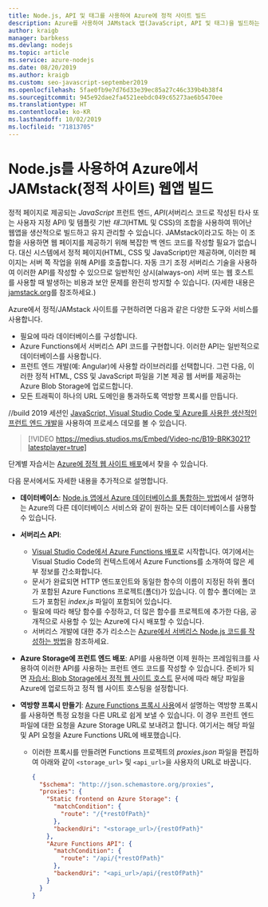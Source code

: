 ```yaml
---
title: Node.js, API 및 태그를 사용하여 Azure에 정적 사이트 빌드
description: Azure를 사용하여 JAMstack 앱(JavaScript, API 및 태그)을 빌드하는 방법
author: kraigb
manager: barbkess
ms.devlang: nodejs
ms.topic: article
ms.service: azure-nodejs
ms.date: 08/20/2019
ms.author: kraigb
ms.custom: seo-javascript-september2019
ms.openlocfilehash: 5fae0fb9e7d76d33e39ec85a27c46c339b4b38f4
ms.sourcegitcommit: 945e92dae2fa4521eebdc049c65273ae6b5470ee
ms.translationtype: HT
ms.contentlocale: ko-KR
ms.lasthandoff: 10/02/2019
ms.locfileid: "71813705"
---
```

# <a name="build-jamstack-static-site-web-apps-on-azure-with-nodejs"></a>Node.js를 사용하여 Azure에서 JAMstack(정적 사이트) 웹앱 빌드

정적 페이지로 제공되는 *JavaScript* 프런트 엔드, *API*(서버리스 코드로 작성된 타사 또는 사용자 지정 API) 및 템플릿 기반 *태그*(HTML 및 CSS)의 조합을 사용하여 뛰어난 웹앱을 생산적으로 빌드하고 유지 관리할 수 있습니다. JAMstack이라고도 하는 이 조합을 사용하면 웹 페이지를 제공하기 위해 복잡한 백 엔드 코드를 작성할 필요가 없습니다. 대신 시스템에서 정적 페이지(HTML, CSS 및 JavaScript)만 제공하며, 이러한 페이지는 서버 쪽 작업을 위해 API를 호출합니다. 자동 크기 조정 서버리스 기술을 사용하여 이러한 API를 작성할 수 있으므로 일반적인 상시(always-on) 서버 또는 웹 호스트를 사용할 때 발생하는 비용과 보안 문제를 완전히 방지할 수 있습니다. (자세한 내용은 [jamstack.org](https://jamstack.org/)를 참조하세요.)

Azure에서 정적/JAMstack 사이트를 구현하려면 다음과 같은 다양한 도구와 서비스를 사용합니다.

- 필요에 따라 데이터베이스를 구성합니다.
- Azure Functions에서 서버리스 API 코드를 구현합니다. 이러한 API는 일반적으로 데이터베이스를 사용합니다.
- 프런트 엔드 개발(예: Angular)에 사용할 라이브러리를 선택합니다. 그런 다음, 이러한 정적 HTML, CSS 및 JavaScript 파일을 기본 제공 웹 서버를 제공하는 Azure Blob Storage에 업로드합니다.
- 모든 트래픽이 하나의 URL 도메인을 통과하도록 역방향 프록시를 만듭니다.

//build 2019 세션인 [JavaScript, Visual Studio Code 및 Azure를 사용한 생산적인 프런트 엔드 개발](https://mybuild.techcommunity.microsoft.com/sessions/77038?source=sessions#top-anchor)을 사용하여 프로세스 데모를 볼 수 있습니다.

> [!VIDEO https://medius.studios.ms/Embed/Video-nc/B19-BRK3021?latestplayer=true]

단계별 자습서는 [Azure에 정적 웹 사이트 배포](tutorial-vscode-static-website-node-01.md)에서 찾을 수 있습니다.

다음 문서에서도 자세한 내용을 추가적으로 설명합니다.

- **데이터베이스**: [Node.js 앱에서 Azure 데이터베이스를 통합하는 방법](node-howto-integrate-databases.md)에서 설명하는 Azure의 다른 데이터베이스 서비스와 같이 원하는 모든 데이터베이스를 사용할 수 있습니다.
  
- **서버리스 API**:

  - [Visual Studio Code에서 Azure Functions 배포](tutorial-vscode-serverless-node-01.md)로 시작합니다. 여기에서는 Visual Studio Code의 컨텍스트에서 Azure Functions를 소개하여 많은 세부 정보를 간소화합니다.
  - 문서가 완료되면 HTTP 엔드포인트와 동일한 함수의 이름이 지정된 하위 폴더가 포함된 Azure Functions 프로젝트(폴더)가 있습니다. 이 함수 폴더에는 코드가 포함된 *index.js* 파일이 포함되어 있습니다.
  - 필요에 따라 해당 함수를 수정하고, 더 많은 함수를 프로젝트에 추가한 다음, 공개적으로 사용할 수 있는 Azure에 다시 배포할 수 있습니다.
  - 서버리스 개발에 대한 추가 리소스는 [Azure에서 서버리스 Node.js 코드를 작성하는 방법](node-howto-write-serverless-code.md)을 참조하세요.

- **Azure Storage에 프런트 엔드 배포**: API를 사용하면 이제 원하는 프레임워크를 사용하여 이러한 API를 사용하는 프런트 엔드 코드를 작성할 수 있습니다. 준비가 되면 [자습서: Blob Storage에서 정적 웹 사이트 호스트](/azure/storage/blobs/storage-blob-static-website-host) 문서에 따라 해당 파일을 Azure에 업로드하고 정적 웹 사이트 호스팅을 설정합니다.

- **역방향 프록시 만들기**: [Azure Functions 프록시 사용](/azure/azure-functions/functions-proxies)에서 설명하는 역방향 프록시를 사용하면 특정 요청을 다른 URL로 쉽게 보낼 수 있습니다. 이 경우 프런트 엔드 파일에 대한 요청을 Azure Storage URL로 보내려고 합니다. 여기서는 해당 파일 및 API 요청을 Azure Functions URL에 배포했습니다.

  - 이러한 프록시를 만들려면 Functions 프로젝트의 *proxies.json* 파일을 편집하여 아래와 같이 `<storage_url>` 및 `<api_url>`을 사용자의 URL로 바꿉니다.
  
    ```json
    {
      "$schema": "http://json.schemastore.org/proxies",
      "proxies": {
        "Static frontend on Azure Storage": {
          "matchCondition": {
            "route": "/{*restOfPath}"
          },
          "backendUri": "<storage_url>/{restOfPath}"
        },
        "Azure Functions API": {
          "matchCondition": {
            "route": "/api/{*restOfPath}"
          },
          "backendUri": "<api_url>/api/{restOfPath}"
        }
      }
    }
    ```
